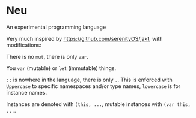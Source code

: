 # Neu

An experimental programming language

Very much inspired by https://github.com/serenityOS/jakt, with modifications:

There is no `mut`, there is only `var`.

You `var` (mutable) or `let` (immutable) things.

`::` is nowhere in the language, there is only `.`. This is enforced with `Uppercase` to specific namespaces and/or type names, `lowercase` is for instance names.

Instances are denoted with `(this, ...`, mutable instances with `(var this, ...`.

